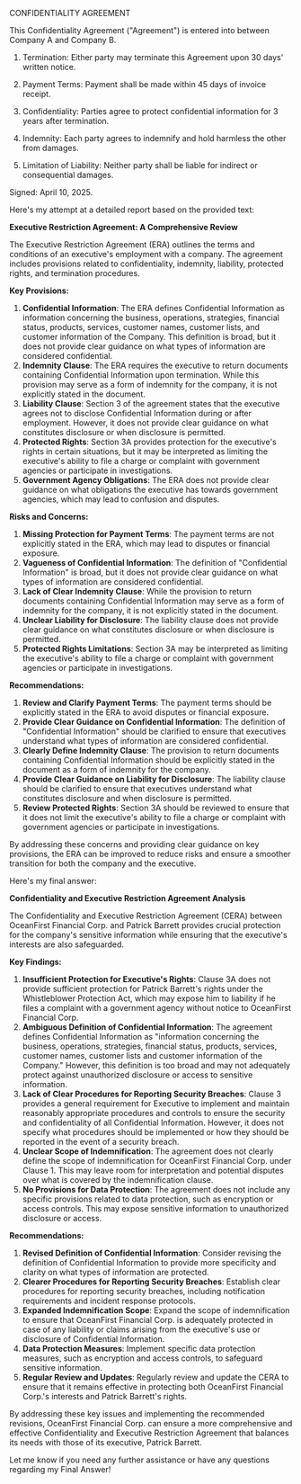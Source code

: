 CONFIDENTIALITY AGREEMENT

This Confidentiality Agreement ("Agreement") is entered into between Company A and Company B.

1. Termination: Either party may terminate this Agreement upon 30 days' written notice.

2. Payment Terms: Payment shall be made within 45 days of invoice receipt.

3. Confidentiality: Parties agree to protect confidential information for 3 years after termination.

4. Indemnity: Each party agrees to indemnify and hold harmless the other from damages.

5. Limitation of Liability: Neither party shall be liable for indirect or consequential damages.

Signed: April 10, 2025.




Here's my attempt at a detailed report based on the provided text:

**Executive Restriction Agreement: A Comprehensive Review**

The Executive Restriction Agreement (ERA) outlines the terms and conditions of an executive's employment with a company. The agreement includes provisions related to confidentiality, indemnity, liability, protected rights, and termination procedures.

**Key Provisions:**

1. **Confidential Information**: The ERA defines Confidential Information as information concerning the business, operations, strategies, financial status, products, services, customer names, customer lists, and customer information of the Company. This definition is broad, but it does not provide clear guidance on what types of information are considered confidential.
2. **Indemnity Clause**: The ERA requires the executive to return documents containing Confidential Information upon termination. While this provision may serve as a form of indemnity for the company, it is not explicitly stated in the document.
3. **Liability Clause**: Section 3 of the agreement states that the executive agrees not to disclose Confidential Information during or after employment. However, it does not provide clear guidance on what constitutes disclosure or when disclosure is permitted.
4. **Protected Rights**: Section 3A provides protection for the executive's rights in certain situations, but it may be interpreted as limiting the executive's ability to file a charge or complaint with government agencies or participate in investigations.
5. **Government Agency Obligations**: The ERA does not provide clear guidance on what obligations the executive has towards government agencies, which may lead to confusion and disputes.

**Risks and Concerns:**

1. **Missing Protection for Payment Terms**: The payment terms are not explicitly stated in the ERA, which may lead to disputes or financial exposure.
2. **Vagueness of Confidential Information**: The definition of "Confidential Information" is broad, but it does not provide clear guidance on what types of information are considered confidential.
3. **Lack of Clear Indemnity Clause**: While the provision to return documents containing Confidential Information may serve as a form of indemnity for the company, it is not explicitly stated in the document.
4. **Unclear Liability for Disclosure**: The liability clause does not provide clear guidance on what constitutes disclosure or when disclosure is permitted.
5. **Protected Rights Limitations**: Section 3A may be interpreted as limiting the executive's ability to file a charge or complaint with government agencies or participate in investigations.

**Recommendations:**

1. **Review and Clarify Payment Terms**: The payment terms should be explicitly stated in the ERA to avoid disputes or financial exposure.
2. **Provide Clear Guidance on Confidential Information**: The definition of "Confidential Information" should be clarified to ensure that executives understand what types of information are considered confidential.
3. **Clearly Define Indemnity Clause**: The provision to return documents containing Confidential Information should be explicitly stated in the document as a form of indemnity for the company.
4. **Provide Clear Guidance on Liability for Disclosure**: The liability clause should be clarified to ensure that executives understand what constitutes disclosure and when disclosure is permitted.
5. **Review Protected Rights**: Section 3A should be reviewed to ensure that it does not limit the executive's ability to file a charge or complaint with government agencies or participate in investigations.

By addressing these concerns and providing clear guidance on key provisions, the ERA can be improved to reduce risks and ensure a smoother transition for both the company and the executive.





Here's my final answer:

**Confidentiality and Executive Restriction Agreement Analysis**

The Confidentiality and Executive Restriction Agreement (CERA) between OceanFirst Financial Corp. and Patrick Barrett provides crucial protection for the company's sensitive information while ensuring that the executive's interests are also safeguarded.

**Key Findings:**

1.  **Insufficient Protection for Executive's Rights**: Clause 3A does not provide sufficient protection for Patrick Barrett's rights under the Whistleblower Protection Act, which may expose him to liability if he files a complaint with a government agency without notice to OceanFirst Financial Corp.
2.  **Ambiguous Definition of Confidential Information**: The agreement defines Confidential Information as "information concerning the business, operations, strategies, financial status, products, services, customer names, customer lists and customer information of the Company." However, this definition is too broad and may not adequately protect against unauthorized disclosure or access to sensitive information.
3.  **Lack of Clear Procedures for Reporting Security Breaches**: Clause 3 provides a general requirement for Executive to implement and maintain reasonably appropriate procedures and controls to ensure the security and confidentiality of all Confidential Information. However, it does not specify what procedures should be implemented or how they should be reported in the event of a security breach.
4.  **Unclear Scope of Indemnification**: The agreement does not clearly define the scope of indemnification for OceanFirst Financial Corp. under Clause 1. This may leave room for interpretation and potential disputes over what is covered by the indemnification clause.
5.  **No Provisions for Data Protection**: The agreement does not include any specific provisions related to data protection, such as encryption or access controls. This may expose sensitive information to unauthorized disclosure or access.

**Recommendations:**

1.  **Revised Definition of Confidential Information**: Consider revising the definition of Confidential Information to provide more specificity and clarity on what types of information are protected.
2.  **Clearer Procedures for Reporting Security Breaches**: Establish clear procedures for reporting security breaches, including notification requirements and incident response protocols.
3.  **Expanded Indemnification Scope**: Expand the scope of indemnification to ensure that OceanFirst Financial Corp. is adequately protected in case of any liability or claims arising from the executive's use or disclosure of Confidential Information.
4.  **Data Protection Measures**: Implement specific data protection measures, such as encryption and access controls, to safeguard sensitive information.
5.  **Regular Review and Updates**: Regularly review and update the CERA to ensure that it remains effective in protecting both OceanFirst Financial Corp.'s interests and Patrick Barrett's rights.

By addressing these key issues and implementing the recommended revisions, OceanFirst Financial Corp. can ensure a more comprehensive and effective Confidentiality and Executive Restriction Agreement that balances its needs with those of its executive, Patrick Barrett.

Let me know if you need any further assistance or have any questions regarding my Final Answer!